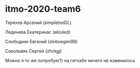 # itmo-2020-team6
Терехов Арсений (simpletonDL)

Леденева Екатеринаc (ekiuled)

Слободкин Евгений (sloboegen98)

Сокольвяк Сергей (zhvkgj)

Можно я то же попробую?)
на гитхабе ничего не изменилось